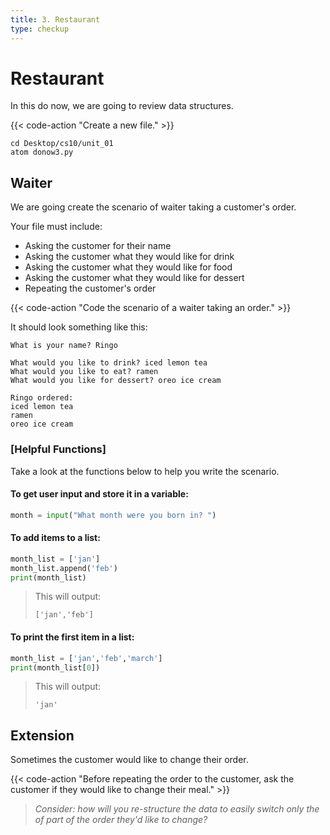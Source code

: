 ```yaml
---
title: 3. Restaurant
type: checkup
---
```

# Restaurant

In this do now, we are going to review data structures. 

{{< code-action "Create a new file." >}}

```shell
cd Desktop/cs10/unit_01
atom donow3.py
```

## Waiter

We are going create the scenario of waiter taking a customer's order.

Your file must include: 
- Asking the customer for their name
- Asking the customer what they would like for drink
- Asking the customer what they would like for food
- Asking the customer what they would like for dessert 
- Repeating the customer's order

{{< code-action "Code the scenario of a waiter taking an order." >}}


It should look something like this:
```shell
What is your name? Ringo

What would you like to drink? iced lemon tea
What would you like to eat? ramen
What would you like for dessert? oreo ice cream

Ringo ordered:
iced lemon tea
ramen
oreo ice cream
```


### [Helpful Functions]

Take a look at the functions below to help you write the scenario. 

#### To get user input and store it in a variable:
```python
month = input("What month were you born in? ")
```


#### To add items to a list:
```python
month_list = ['jan']
month_list.append('feb')
print(month_list)
```
> This will output:
>
> `['jan','feb']`

#### To print the first item in a list:
```python
month_list = ['jan','feb','march']
print(month_list[0])
```
> This will output:
>
> `'jan'`


## Extension

Sometimes the customer would like to change their order. 

{{< code-action "Before repeating the order to the customer, ask the customer if they would like to change their meal." >}}
> *Consider: how will you re-structure the data to easily switch only the of part of the order they'd like to change?*
